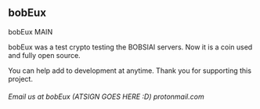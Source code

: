 ## bobEux
bobEux MAIN

bobEux was a test crypto testing the BOBSIAI servers. Now it is a coin used and fully open source.

You can help add to development at anytime.
Thank you for supporting this project.
###### Email us at bobEux (ATSIGN GOES HERE :D) protonmail.com 
